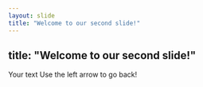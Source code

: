 ```yaml
---
layout: slide
title: "Welcome to our second slide!"
---
```

title: "Welcome to our second slide!"
---
Your text
Use the left arrow to go back!
